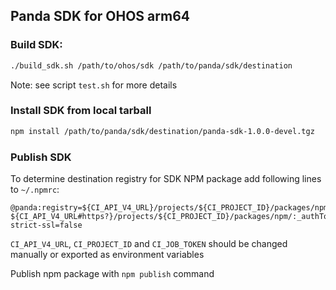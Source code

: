 ## Panda SDK for OHOS arm64

### Build SDK:
```sh
./build_sdk.sh /path/to/ohos/sdk /path/to/panda/sdk/destination
```
Note: see script `test.sh` for more details

### Install SDK from local tarball
```sh
npm install /path/to/panda/sdk/destination/panda-sdk-1.0.0-devel.tgz
```

### Publish SDK
To determine destination registry for SDK NPM package add following lines to `~/.npmrc`:
```
@panda:registry=${CI_API_V4_URL}/projects/${CI_PROJECT_ID}/packages/npm/
${CI_API_V4_URL#https?}/projects/${CI_PROJECT_ID}/packages/npm/:_authToken=${CI_JOB_TOKEN}
strict-ssl=false
```
`CI_API_V4_URL`, `CI_PROJECT_ID` and `CI_JOB_TOKEN` should be changed manually or exported as environment variables

Publish npm package with `npm publish` command
